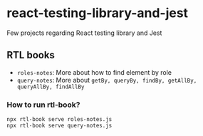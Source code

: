 # react-testing-library-and-jest
Few projects regarding React testing library and Jest

## RTL books
- `roles-notes`: More about how to find element by role
- `query-notes`: More about `getBy, queryBy, findBy, getAllBy, queryAllBy, findAllBy`

### How to run rtl-book?
`npx rtl-book serve roles-notes.js`  
`npx rtl-book serve query-notes.js`
